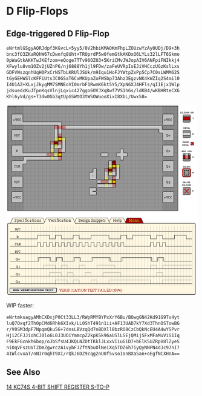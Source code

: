 # D Flip-Flops

## Edge-triggered D Flip-Flop

```
eNrtmlGSgyAQRJdpf3KGvcL+5yy5/0V2hbiKMAOKmFhpLZOUzwYzAy0UDj/D9+3h
bnc3fO3ZKaRQhW67cDwnfq8Uht+TROprdP5w0femGtkAKDxO6LYLs32lLFT6Skmo
9pWaGtkAKKTwJKEfzom+eQoge7TTv96OZ03+5KriCMvJWJopAIV6ANFpiFNIkkj4
XFwylu8vm1OZv2jUZnP6/nj6888Yh1jl9FDw/zaFeUVRpIsEJiVHCczUGzKslLxs
GDFVWszqnhUqH0PxCrNSTbLKRUlJSUk/m9Iqu1HoFJYWtpZxPp5Cp7C0sLWMM62S
tGyGEHWSlcKFFiUts3C0GSaT6CxMKUpaZoFWSbp73Ahz3EgzvNK4kWZIq2S4mil0
I4U1AZ+XLxjJkygMM7SMNEoVI0mrbF1RwmK6kt5Y5/XpN6XJ4HFls/qI1Ejx1Wlp
jdsuedcKuJTpnKqsVlnjLqxic427ggo6OVJXq8wf7VS1h6s/ldKB4/wKBHRteCXG
Khl6yVd/gs+T3dw0Gb3qtUpGSWtO3tWSOWuooXixI8XbL/Uwx58=
```

![D LATCH](./assets/d-flipflop.png)


WIP faster:

```
eNrtmksagyAMhCXDxjP0Ct33LL3/RWpRMYBYPxXrY6Bu/BOwgGN42Kd91G9Tv4yt
luQ7Oxqf2Th0pCMd6Rhk6XIvk/LL0ShT491n1ii+AF13UAD7kY7Xd3ThnOSTowBG
r/V0SM3dpF7NpqmQku5G+7dnsLBVzqQd7nBDXll8bzRO8CzCbQkNcEU4A4wYSPvr
Hji2CFJJiohCJ0lo6L0J3UOiYmmcpZ2kpKSk96aUSlLSEjQMijSFxMFaMuViS1Iq
F9EkFGcnkh6bop/oJbSfsU4JKQLNZDtTKklJLxxVIiuGiD7+bElK5UZRpV8lZyeS
niOqVFszUVTZDmZgwrczA1vybFJZftNbuOlNeiXq5TDZ6h7iyQyNNPN4dJc97nI7
4IWlcvxaT/nNIr0qhT9XI/rQkJ6DZ9cqg2nU0f5vsoIanBXa5an+oEgfNCXHnA==
```

## See Also

[14 KC74S 4-BIT SHIFT REGISTER S-TO-P](/levels/14%20KC74S%204-BIT%20SHIFT%20REGISTER%20S-TO-P.md)